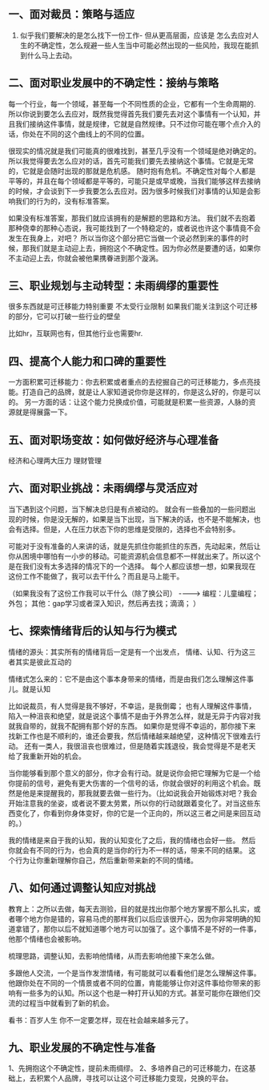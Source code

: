 ## 一、面对裁员：策略与适应
1. 似乎我们要解决的是怎么找下一份工作-
但从更高层面，应该是 怎么去应对人生的不确定性，怎么规避一些人生当中可能必然出现的一些风险，我现在能抓到什么马上去动。

## 二、面对职业发展中的不确定性：接纳与策略
每一个行业，每一个领域，甚至每一个不同性质的企业，它都有一个生命周期的.所以你说到要怎么去应对，既然我觉得首先我们要先去对这个事情有一个认知，并且我们接纳这件事情，就是规律，它就是自然规律。只不过你可能在哪个点介入的话，你处在不同的这个曲线上的不同的位置。

很现实的情况就是我们可能真的很难找到，甚至几乎没有一个领域是绝对确定的。
所以我觉得要去怎么应对的话，首先可能我们要先去接纳这个事情。它就是无常的，它就是会随时出现的那就是危机感。
随时抱有危机。不确定性对每个人都是平等的，并且在每个领域都是平等的，可能只是或早或晚，当我们能够这样去接纳的时候，才会谈到下一步我要怎么去应对。因为很多时候我们对事情的认知是会影响我们的行为的，没有标准答案。

如果没有标准答案，那我们就应该拥有的是解题的思路和方法。
我们就不去抱着那种侥幸的那种心态说，我可能找到了一个特稳定的，或者说也许这个事情竟不会发生在我身上，对吧？
所以当你这个部分把它当做一个说必然到来的事件的时候，那我们就是主动迎上去，拥抱这个不确定性。因为你必然是要遭的话，如果你不主动迎上去，你就会被他果携眷进到那个漩涡。

## 三、职业规划与主动转型：未雨绸缪的重要性
很多东西就是可迁移能力特别重要
不太受行业限制
如果我们能关注到这个可迁移的部分，它可以打破一些行业的壁垒

比如hr，互联网也有，但其他行业也需要hr.

## 四、提高个人能力和口碑的重要性
一方面积累可迁移能力：你去积累或者重点的去挖掘自己的可迁移能力，多点亮技能。打造自己的品牌，就是让人家知道说你你是这样的，你是这么好的，你是可以的。
另一方面的话：让这个能力兑换成价值，可能就是积累一些资源，人脉的资源就是得展露一下。

## 五、面对职场变故：如何做好经济与心理准备
经济和心理两大压力
理财管理

## 六、面对职业挑战：未雨绸缪与灵活应对
当下遇到这个问题，当下解决总归是有点被动的。
就会有一些叠加的一些问题出现的时候，你是没无解的，如果是当下出现，当下解决的话，也不是不能解决，也会有选择。但是，人在压力状态下你的思维是受限的，选择也不会特别多。

可能对于没有准备的人来讲的话，就是先抓住你能抓住的东西，先动起来，然后让你从困境中哪怕有一小步的移动。可能资源机会信息都不一样就出来了。所以这个是在我们没有太多选择的情况下的一个选择。
每个人都应该想一想，如果我现在这份工作不能做了，我可以去干什么？而且是马上能干。

（如果我没有了这份工作我可以干什么（除了换公司） ----> 
编程：儿童编程；外包；
其他：gap学习或者深入知识，然后再去找；滴滴；
）


## 七、探索情绪背后的认知与行为模式
情绪的源头：其实所有的情绪背后一定是有一个出发点，
情绪、认知、行为这三者其实是彼此互动的

情绪式怎么来的：它不是由这个事本身带来的情绪，而是由我们怎么理解这件事儿。就是认知

比如说裁员，有人觉得是我不够好，不幸运，是我倒霉；
也有人理解这件事情，陷入一种沮丧和绝望，就是说这个事情不是由于外界怎么样，就是无异于内容对我就我自带的，就我不配拥有那个好的东西。
如果你是觉得不幸运的，那你接下来找新工作也是不顺利的，谁还会要我，然后情绪越来越绝望，这种情况下很难去行动。
还有一类人，我很沮丧也很难过，但是随着实践退役，我会觉得是不是老天给了我重新开始的机会。


当你能够看到那个意义的部分，你才会有行动。就是说你会把它理解为它是一个给你提前的信号，避免有更大伤害的一个信号的话，你就会很好的利用这个机会。既然是他是来提醒我的，那我就要去做一些行为。（比如说我会开始锻炼对吧？我会开始注意我的坐姿，或者说不要太劳累，所以你的行动就跟着变化了。对当这些东西变化了，你看到你身体变好，你的它是一个正向的，所以这三者之间是来回互动的。）

我的情绪是来自于我的认知，我的认知变化了之后，我的情绪也会好一些。
然后你就会有不同的行为，也会真的是当你的行为不一样的话，带来不同的结果。
这个行为让你重新理解你自己，然后重新带来新的不同的情绪。

## 八、如何通过调整认知应对挑战
教育上：之所以去做，每天去测验，目的就是找出你那个地方掌握不那么扎实，或者哪个地方你是错的，容易马虎的那样我们以后应该很开心，因为你非常明确的知道拿错了，那你以后不就知道哪个地方可以加强了。这个事情不是不好的一件事，他那个情绪也会被影响。

梳理思路，调整认知，去影响他情绪，从而去影响他接下来怎么做。

多跟他人交流，一个是当作发泄情绪，有可能就可以看看他们是怎么理解这件事。
他跟你处在不同的一个情景或者不同的位置，肯能能够让你对这件事给你带来的影响有一些多为的认知。所以这个也是一种打开认知的方式。甚至可能你在跟他们交流的过程当中就看到了新的机会。

看书：百岁人生
你不一定要怎样，现在社会越来越多元了。

## 九、职业发展的不确定性与准备
1、先拥抱这个不确定性，提前未雨绸缪。
2、多培养自己的可迁移能力，在这基础上，去积累个人品牌，寻找可以让这个可迁移能力变现，兑换的平台。


